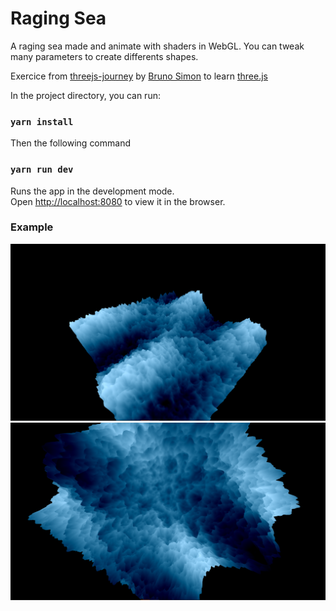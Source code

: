 # Raging Sea

A raging sea made and animate with shaders in WebGL.
You can tweak many parameters to create differents shapes.

Exercice from [threejs-journey](https://threejs-journey.xyz/) by [Bruno Simon](https://github.com/brunosimon) to learn [three.js](https://threejs.org/)

In the project directory, you can run:

### `yarn install`

Then the following command

### `yarn run dev`

Runs the app in the development mode.\
Open [http://localhost:8080](http://localhost:8080) to view it in the browser.

### Example

![sea-frontside](./sea-frontside.png "sea-frontside")
![sea-backside](./sea-backside.png "sea-backside")
